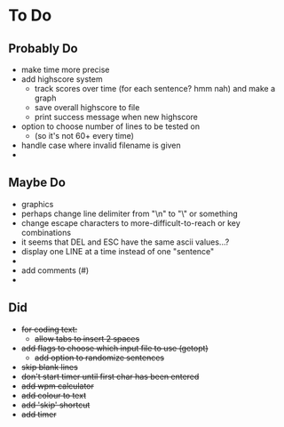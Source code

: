 To Do
====
## Probably Do
* make time more precise
* add highscore system
  * track scores over time (for each sentence? hmm nah) and make a graph
  * save overall highscore to file
  * print success message when new highscore
* option to choose number of lines to be tested on
  * (so it's not 60+ every time)
* handle case where invalid filename is given
* 
## Maybe Do
* graphics
* perhaps change line delimiter from "\n" to "\\" or something
* change escape characters to more-difficult-to-reach or key combinations
* it seems that DEL and ESC have the same ascii values...?
* display one LINE at a time instead of one "sentence"
* 
* add comments (#)
* 
## Did 
* ~~for coding text:~~
  * ~~allow tabs to insert 2 spaces~~
* ~~add flags to choose which input file to use (getopt)~~
  * ~~add option to randomize sentences~~
* ~~skip blank lines~~
* ~~don't start timer until first char has been entered~~
* ~~add wpm calculator~~
* ~~add colour to text~~
* ~~add 'skip' shortcut~~
* ~~add timer~~
